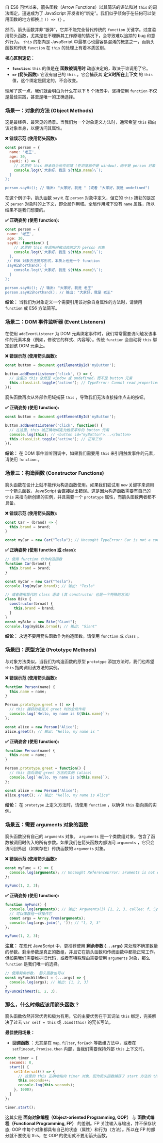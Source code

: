 自 ES6 问世以来，箭头函数（Arrow Functions）以其简洁的语法和对 `this` 的词法绑定，迅速成为了 JavaScript 开发者的“新宠”。我们似乎倾向于在任何可以使用函数的地方都换上 `() => {}` 。

然而，箭头函数并非“银弹”，它并不能完全替代传统的 `function` 关键字。过度滥用箭头函数，尤其是在不理解其工作原理的情况下，会导致难以追踪的 bug 和意外行为。 `this` 的指向是 JavaScript 中最核心也最容易混淆的概念之一，而箭头函数和传统 `function` 在 `this` 的处理上有着本质区别。

**核心区别速记：**

- **`function`**: `this` 的值是在 **函数被调用时** 动态决定的，取决于谁调用了它。
- **`=>` (箭头函数)**: 它没有自己的 `this` 。它会捕获其 **定义时所在上下文** 的 `this` 值，这个绑定是固定的，不会改变。

理解了这一点，我们就会明白为什么在以下 5 个场景中，坚持使用 `function` 不仅是最佳实践，甚至是唯一的正确选择。

### 场景一：对象的方法 (Object Methods)

这是最经典、最常见的场景。当我们为一个对象定义方法时，通常希望 `this` 指向该对象本身，以便访问其属性。

**❌ 错误示范 (使用箭头函数):**

```js
const person = {
  name: '老王',
  age: 30,
  sayHi: () => {
    // 这里的 this 继承自全局作用域 (在浏览器中是 window)，而不是 person 对象
    console.log(\`大家好，我是 ${this.name}\`);
  }
};

person.sayHi(); // 输出: "大家好，我是 " (或者 "大家好，我是 undefined")
```

在这个例子中，箭头函数 `sayHi` 在 `person` 对象中定义，但它的 `this` 捕获的是定义 `person` 对象时的上下文，即全局作用域。全局作用域下没有 `name` 属性，所以结果不是我们想要的。

**✅ 正确姿势 (使用 function):**

```js
const person = {
 name: '老王',
 age: 30,
 sayHi: function() {
    // 这里的 this 在调用时被动态绑定为 person 对象
    console.log(\`大家好，我是 ${this.name}\`);
  },
 // ES6 对象方法简写形式，本质上也是一个 function
 sayHiShorthand() {
    console.log(\`大家好，我是 ${this.name}\`);
  }
};

person.sayHi(); // 输出: "大家好，我是 老王"
person.sayHiShorthand(); // 输出: "大家好，我是 老王"
```

**结论：** 当我们为对象定义一个需要引用该对象自身属性的方法时，请使用 `function` 或 ES6 方法简写。

### 场景二：DOM 事件监听器 (Event Listeners)

在使用 `addEventListener` 为 DOM 元素绑定事件时，我们常常需要访问触发该事件的元素本身（例如，修改它的样式、内容等）。传统 `function` 会自动将 `this` 绑定到该 DOM 元素上。

**❌ 错误示范 (使用箭头函数):**

```js
const button = document.getElementById('myButton');

button.addEventListener('click', () => {
  // 这里的 this 依然是 window 或 undefined，而不是 button 元素
  this.classList.toggle('active'); // TypeError: Cannot read properties of undefined (reading 'classList')
});
```

箭头函数再次从外部作用域捕获 `this` ，导致我们无法直接操作点击的按钮。

**✅ 正确姿势 (使用 function):**

```js
const button = document.getElementById('myButton');

button.addEventListener('click', function() {
  // 在这里，this 被正确地绑定为触发事件的 button 元素
  console.log(this); // <button id="myButton">...</button>
  this.classList.toggle('active'); // 正常工作
});
```

**结论：** 在 DOM 事件监听回调中，如果我们需要用 `this` 来引用触发事件的元素，请使用 `function` 。

### 场景三：构造函数 (Constructor Functions)

箭头函数在设计上就不能作为构造函数使用。如果我们尝试用 `new` 关键字来调用一个箭头函数，JavaScript 会直接抛出错误。这是因为构造函数需要有自己的 `this` 来指向新创建的实例，并且需要一个 `prototype` 属性，而箭头函数两者都不具备。

**❌ 错误示范 (使用箭头函数):**

```js
const Car = (brand) => {
  this.brand = brand;
}

const myCar = new Car("Tesla"); // Uncaught TypeError: Car is not a constructor
```

**✅ 正确姿势 (使用 function 或 class):**

```js
// 使用 function 作为构造函数
function Car(brand) {
  this.brand = brand;
}

const myCar = new Car("Tesla");
console.log(myCar.brand); // 输出: "Tesla"

// 或者使用现代的 class 语法 (其 constructor 也是一个特殊的方法)
class Bike {
  constructor(brnad) {
    this.brand = brand;
  }
}
const myBike = new Bike("Giant");
console.log(myBike.brnad); // 输出: "Giant"
```

**结论：** 永远不要用箭头函数作为构造函数。请使用 `function` 或 `class` 。

### 场景四：原型方法 (Prototype Methods)

与对象方法类似，当我们为构造函数的原型 `prototype` 添加方法时，我们也希望 `this` 指向调用该方法的实例。

**❌ 错误示范 (使用箭头函数):**

```js
function Person(name) {
  this.name = name;
}

Person.prototype.greet = () => {
  // this 捕获的是定义 greet 时的全局作用
  console.log(`Hello, my name is ${this.name}`);
};

const alice = new Person('Alice');
alice.greet(); // 输出: "Hello, my name is "
```

**✅ 正确姿舍 (使用 function):**

```js
function Person(name) {
  this.name = name;
}

Person.prototype.greet = function() {
  // this 指向调用 greet 方法的实例 (alice)
  console.log(`Hello, my name is ${this.name}`);
};

const alice = new Person('Alice');
alice.greet(); // 输出: "Hello, my name is Alice"
```

**结论：** 在 `prototype` 上定义方法时，请使用 `function` ，以确保 `this` 指向类的实例。

### 场景五：需要 arguments 对象的函数

箭头函数没有自己的 `arguments` 对象。 `arguments` 是一个类数组对象，包含了函数被调用时传入的所有参数。如果我们在箭头函数内部访问 `arguments` ，它只会访问到外层（如果存在）传统函数的 `arguments` 对象。

**❌ 错误示范 (使用箭头函数):**

```js
const myFunc = () => {
  console.log(arguments); // Uncaught ReferenceError: aruments is not defined
};

myFunc(1, 2, 3);
```

**✅ 正确姿势 (使用 function):**

```js
function myFunc() {
  console.log(arguments); // 输出: Arguments(3) [1, 2, 3, callee: f, Symbol(Symbol.iterator): f]
  // 可以像数组一样操作它
  const args = Array.from(arguments);
  console.log(args.join(', ')); // "1, 2, 3"
};

myFunc(1, 2, 3);
```

**注意：** 在现代 JavaScript 中，更推荐使用 **剩余参数 (`...args`)** 来处理不确定数量的参数。剩余参数是真正的数组，并且它在箭头函数和传统函数中都能正常工作。但如果我们需要维护旧代码，或者有特殊理由需要使用 `arguments` 对象，那么 `function` 是我们唯一的选择。

```js
// 使用剩余参数， 箭头函数也可以
const myFuncWithRest = (...args) => {
  console.log(args); // 输出: [1, 2, 3]
}
myFuncWithRest(1, 2, 3);
```

### 那么，什么时候应该用箭头函数？

箭头函数依然非常优秀和极为有用，它的主要优势在于其词法 `this` 绑定，完美解决了过去 `var self = this` 或 `.bind(this)` 的冗长写法。

**最佳使用场景：**

- **回调函数** ：尤其是在 `map`, `filter`, `forEach` 等数组方法中，或者在 `setTimeout`, `Promise.then` 内部，当我们需要保持外部 `this` 上下文时。
```js
const timer = {
  seconds: 0,
  start() {
    setInterval(() => {
      // 这里的 this 正确地指向 timer 对象，因为箭头函数捕获了 start 方法的 this
      this.seconds++;
      console.log(this.seconds);
    }, 1000);
  }
};

timer.start();
```


这其实是 **面向对象编程（Object-oriented Programming, OOP）** 与 **函数式编程（Functional Programming, FP）** 的差别。FP 关注输入与输出，并不保存状态; OOP 中每个对象都具有自己的状态（属性）和行为（方法）。所以在 FP 的部分就不要使用 this，在 OOP 的使用就不要用箭头函数。